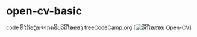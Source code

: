 # open-cv-basic
code ທີໄດ້ຮຽນຈາກຄຣິບວິດີໂອຂອງ freeCodeCamp.org
[![ວີດີໂອສອນ Open-CV](https://youtu.be/oXlwWbU8l2o)]
